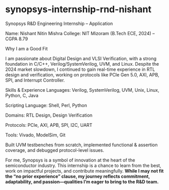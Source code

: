 # synopsys-internship-rnd-nishant
Synopsys R&D Engineering Internship – Application

Name: Nishant Nitin Mishra
College: NIT Mizoram (B.Tech ECE, 2024) – CGPA 8.79

Why I am a Good Fit

I am passionate about Digital Design and VLSI Verification, with a strong foundation in C/C++, Verilog/SystemVerilog, UVM, and Linux.
Despite the 2024 market slowdown, I continued to gain real-time experience in RTL design and verification, working on protocols like PCIe Gen 5.0, AXI, APB, SPI, and Interrupt Controller.

Skills & Experience
Languages: Verilog, SystemVerilog, UVM, Unix, Linux, Python, C, Java

Scripting Language: Shell, Perl, Python

Domains: RTL Design, Design Verification

Protocols: PCIe, AXI, APB, SPI, I2C, UART

Tools: Vivado, ModelSim, Git

Built UVM testbenches from scratch, implemented functional & assertion coverage, and debugged protocol-level issues.

For me, Synopsys is a symbol of innovation at the heart of the semiconductor industry. This internship is a chance to learn from the best, work on impactful projects, and contribute meaningfully. **While I may not fit the “no prior experience” clause, my journey reflects commitment, adaptability, and passion—qualities I’m eager to bring to the R&D team.**
